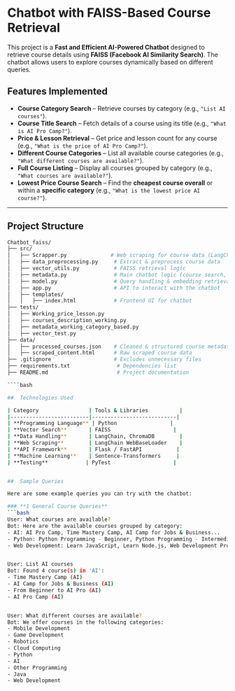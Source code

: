 # Chatbot with FAISS-Based Course Retrieval

This project is a **Fast and Efficient AI-Powered Chatbot** designed to retrieve course details using **FAISS (Facebook AI Similarity Search)**. The chatbot allows users to explore courses dynamically based on different queries.

## Features Implemented

- **Course Category Search** – Retrieve courses by category (e.g., `"List AI courses"`).
- **Course Title Search** – Fetch details of a course using its title (e.g., `"What is AI Pro Camp?"`).
- **Price & Lesson Retrieval** – Get price and lesson count for any course (e.g., `"What is the price of AI Pro Camp?"`).
- **Different Course Categories** – List all available course categories (e.g., `"What different courses are available?"`).
- **Full Course Listing** – Display all courses grouped by category (e.g., `"What courses are available?"`).
- **Lowest Price Course Search** – Find the **cheapest course overall** or within a **specific category** (e.g., `"What is the lowest price AI course?"`).

---

## Project Structure

````bash
Chatbot_faiss/
├── src/
│   ├── Scrapper.py              # Web scraping for course data (LangChain WebBaseLoader)
│   ├── data_preprocessing.py     # Extract & preprocess course data
│   ├── vector_utils.py           # FAISS retrieval logic
│   ├── metadata.py               # Main chatbot logic (course search, filtering)
│   ├── model.py                  # Query handling & embedding retrieval
│   ├── app.py                    # API to interact with the chatbot
│   ├── templates/
│   │   ├── index.html            # Frontend UI for chatbot
├── tests/
│   ├── Working_price_lesson.py
│   ├── courses_description_working.py
│   ├── metadata_working_category_based.py
│   ├── vector_test.py
├── data/
│   ├── processed_courses.json    # Cleaned & structured course metadata
│   ├── scraped_content.html      # Raw scraped course data
├── .gitignore                    # Excludes unnecessary files
├── requirements.txt               # Dependencies list
├── README.md                      # Project documentation

````bash

##  Technologies Used

| Category                | Tools & Libraries          |
|-------------------------|---------------------------|
| **Programming Language** | Python                 |
| **Vector Search**       | FAISS                    |
| **Data Handling**       | LangChain, ChromaDB        |
| **Web Scraping**        | LangChain WebBaseLoader    |
| **API Framework**       | Flask / FastAPI           |
| **Machine Learning**    | Sentence-Transformers     |
| **Testing**            | PyTest                    |


##  Sample Queries

Here are some example queries you can try with the chatbot:

### **1 General Course Queries**
```bash
User: What courses are available?
Bot: Here are the available courses grouped by category:
- AI: AI Pro Camp, Time Mastery Camp, AI Camp for Jobs & Business...
- Python: Python Programming - Beginner, Python Programming - Intermediate...
- Web Development: Learn JavaScript, Learn Node.js, Web Development Pro...


User: List AI courses
Bot: Found 4 course(s) in 'AI':
- Time Mastery Camp (AI)
- AI Camp for Jobs & Business (AI)
- From Beginner to AI Pro (AI)
- AI Pro Camp (AI)


User: What different courses are available?
Bot: We offer courses in the following categories:
- Mobile Development
- Game Development
- Robotics
- Cloud Computing
- Python
- AI
- Other Programming
- Java
- Web Development
````
